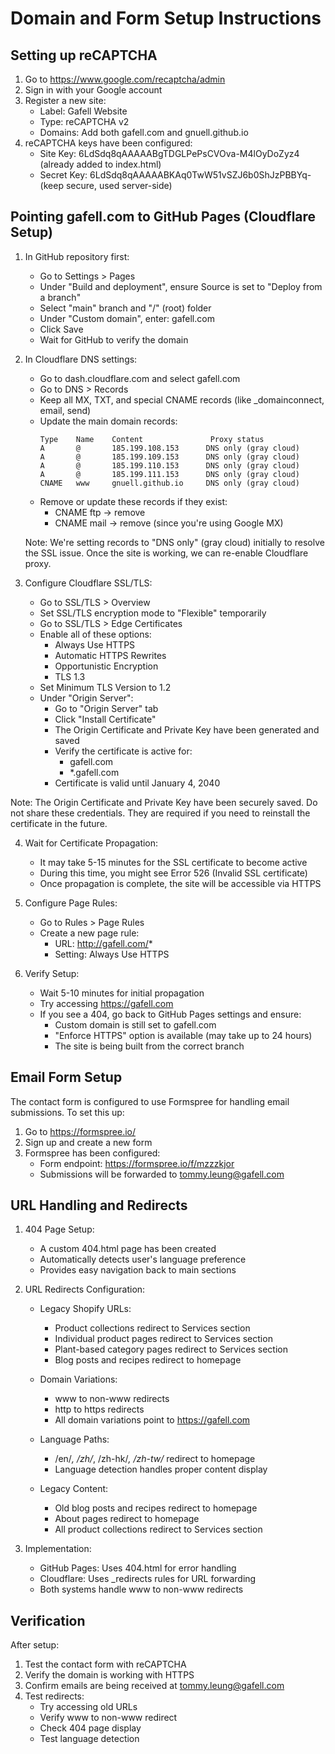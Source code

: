 # Domain and Form Setup Instructions

## Setting up reCAPTCHA

1. Go to https://www.google.com/recaptcha/admin
2. Sign in with your Google account
3. Register a new site:
   - Label: Gafell Website
   - Type: reCAPTCHA v2
   - Domains: Add both gafell.com and gnuell.github.io
4. reCAPTCHA keys have been configured:
   - Site Key: 6LdSdq8qAAAAABgTDGLPePsCVOva-M4lOyDoZyz4 (already added to index.html)
   - Secret Key: 6LdSdq8qAAAAABKAq0TwW51vSZJ6b0ShJzPBBYq- (keep secure, used server-side)

## Pointing gafell.com to GitHub Pages (Cloudflare Setup)

1. In GitHub repository first:
   - Go to Settings > Pages
   - Under "Build and deployment", ensure Source is set to "Deploy from a branch"
   - Select "main" branch and "/" (root) folder
   - Under "Custom domain", enter: gafell.com
   - Click Save
   - Wait for GitHub to verify the domain

2. In Cloudflare DNS settings:
   - Go to dash.cloudflare.com and select gafell.com
   - Go to DNS > Records
   - Keep all MX, TXT, and special CNAME records (like _domainconnect, email, send)
   - Update the main domain records:
     ```
     Type    Name    Content               Proxy status
     A       @       185.199.108.153      DNS only (gray cloud)
     A       @       185.199.109.153      DNS only (gray cloud)
     A       @       185.199.110.153      DNS only (gray cloud)
     A       @       185.199.111.153      DNS only (gray cloud)
     CNAME   www     gnuell.github.io     DNS only (gray cloud)
     ```
   - Remove or update these records if they exist:
     * CNAME ftp -> remove
     * CNAME mail -> remove (since you're using Google MX)

   Note: We're setting records to "DNS only" (gray cloud) initially to resolve the SSL issue. Once the site is working, we can re-enable Cloudflare proxy.

3. Configure Cloudflare SSL/TLS:
   - Go to SSL/TLS > Overview
   - Set SSL/TLS encryption mode to "Flexible" temporarily
   - Go to SSL/TLS > Edge Certificates
   - Enable all of these options:
     * Always Use HTTPS
     * Automatic HTTPS Rewrites
     * Opportunistic Encryption
     * TLS 1.3
   - Set Minimum TLS Version to 1.2
   - Under "Origin Server":
     * Go to "Origin Server" tab
     * Click "Install Certificate"
     * The Origin Certificate and Private Key have been generated and saved
     * Verify the certificate is active for:
       - gafell.com
       - *.gafell.com
     * Certificate is valid until January 4, 2040

Note: The Origin Certificate and Private Key have been securely saved. Do not share these credentials. They are required if you need to reinstall the certificate in the future.

4. Wait for Certificate Propagation:
   - It may take 5-15 minutes for the SSL certificate to become active
   - During this time, you might see Error 526 (Invalid SSL certificate)
   - Once propagation is complete, the site will be accessible via HTTPS

4. Configure Page Rules:
   - Go to Rules > Page Rules
   - Create a new page rule:
     * URL: http://gafell.com/*
     * Setting: Always Use HTTPS

5. Verify Setup:
   - Wait 5-10 minutes for initial propagation
   - Try accessing https://gafell.com
   - If you see a 404, go back to GitHub Pages settings and ensure:
     * Custom domain is still set to gafell.com
     * "Enforce HTTPS" option is available (may take up to 24 hours)
     * The site is being built from the correct branch

## Email Form Setup

The contact form is configured to use Formspree for handling email submissions. To set this up:

1. Go to https://formspree.io/
2. Sign up and create a new form
3. Formspree has been configured:
   - Form endpoint: https://formspree.io/f/mzzzkjor
   - Submissions will be forwarded to tommy.leung@gafell.com

## URL Handling and Redirects

1. 404 Page Setup:
   - A custom 404.html page has been created
   - Automatically detects user's language preference
   - Provides easy navigation back to main sections

2. URL Redirects Configuration:
   - Legacy Shopify URLs:
     * Product collections redirect to Services section
     * Individual product pages redirect to Services section
     * Plant-based category pages redirect to Services section
     * Blog posts and recipes redirect to homepage
   
   - Domain Variations:
     * www to non-www redirects
     * http to https redirects
     * All domain variations point to https://gafell.com
   
   - Language Paths:
     * /en/*, /zh/*, /zh-hk/*, /zh-tw/* redirect to homepage
     * Language detection handles proper content display
   
   - Legacy Content:
     * Old blog posts and recipes redirect to homepage
     * About pages redirect to homepage
     * All product collections redirect to Services section

3. Implementation:
   - GitHub Pages: Uses 404.html for error handling
   - Cloudflare: Uses _redirects rules for URL forwarding
   - Both systems handle www to non-www redirects

## Verification

After setup:
1. Test the contact form with reCAPTCHA
2. Verify the domain is working with HTTPS
3. Confirm emails are being received at tommy.leung@gafell.com
4. Test redirects:
   - Try accessing old URLs
   - Verify www to non-www redirect
   - Check 404 page display
   - Test language detection
